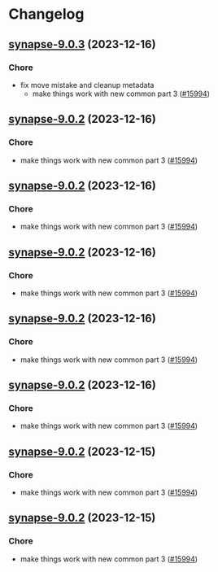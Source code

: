# Changelog



## [synapse-9.0.3](https://github.com/truecharts/charts/compare/synapse-8.0.3...synapse-9.0.3) (2023-12-16)

### Chore

- fix move mistake and cleanup metadata
  - make things work with new common part 3 ([#15994](https://github.com/truecharts/charts/issues/15994))
  
  


## [synapse-9.0.2](https://github.com/truecharts/charts/compare/synapse-8.0.3...synapse-9.0.2) (2023-12-16)

### Chore

- make things work with new common part 3 ([#15994](https://github.com/truecharts/charts/issues/15994))
  
  


## [synapse-9.0.2](https://github.com/truecharts/charts/compare/synapse-8.0.3...synapse-9.0.2) (2023-12-16)

### Chore

- make things work with new common part 3 ([#15994](https://github.com/truecharts/charts/issues/15994))
  
  


## [synapse-9.0.2](https://github.com/truecharts/charts/compare/synapse-8.0.3...synapse-9.0.2) (2023-12-16)

### Chore

- make things work with new common part 3 ([#15994](https://github.com/truecharts/charts/issues/15994))
  
  


## [synapse-9.0.2](https://github.com/truecharts/charts/compare/synapse-8.0.3...synapse-9.0.2) (2023-12-16)

### Chore

- make things work with new common part 3 ([#15994](https://github.com/truecharts/charts/issues/15994))
  
  


## [synapse-9.0.2](https://github.com/truecharts/charts/compare/synapse-8.0.3...synapse-9.0.2) (2023-12-16)

### Chore

- make things work with new common part 3 ([#15994](https://github.com/truecharts/charts/issues/15994))
  
  


## [synapse-9.0.2](https://github.com/truecharts/charts/compare/synapse-8.0.3...synapse-9.0.2) (2023-12-15)

### Chore

- make things work with new common part 3 ([#15994](https://github.com/truecharts/charts/issues/15994))
  
  


## [synapse-9.0.2](https://github.com/truecharts/charts/compare/synapse-8.0.3...synapse-9.0.2) (2023-12-15)

### Chore

- make things work with new common part 3 ([#15994](https://github.com/truecharts/charts/issues/15994))
  
  